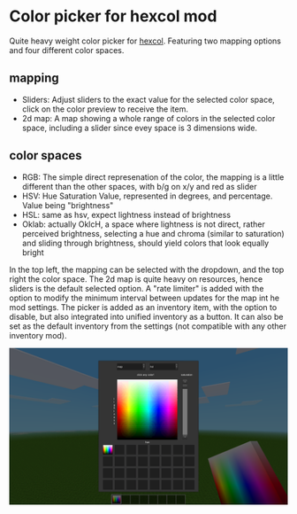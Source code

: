 # Color picker for hexcol mod
Quite heavy weight color picker for [hexcol](https://gitoverit.ofafox.com/Bob/hexcol). Featuring two mapping options and four different color spaces.
## mapping
- Sliders: Adjust sliders to the exact value for the selected color space, click on the color preview to receive the item.
- 2d map: A map showing a whole range of colors in the selected color space, including a slider since evey space is 3 dimensions wide.

## color spaces
- RGB: The simple direct represenation of the color, the mapping is a little different than the other spaces, with b/g on x/y and red as slider
- HSV: Hue Saturation Value, represented in degrees, and percentage. Value being "brightness"
- HSL: same as hsv, expect lightness instead of brightness
- Oklab: actually OklcH, a space where lightness is not direct, rather perceived brightness, selecting a hue and chroma (similar to saturation) and sliding through brightness, should yield colors that look equally bright

In the top left, the mapping can be selected with the dropdown, and the top right the color space.
The 2d map is quite heavy on resources, hence sliders is the default selected option. A "rate limiter" is added with the option to modify the minimum interval between updates for the map int he mod settings.
The picker is added as an inventory item, with the option to disable, but also integrated into unified inventory as a button.
It can also be set as the default inventory from the settings (not compatible with any other inventory mod).

![screenshot](https://github.com/Mjokfox/color_picker/blob/main/Screenshot.png)
